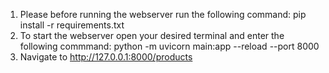 1. Please before running the webserver run the following command: pip install -r requirements.txt
2. To start the webserver open your desired terminal and enter the following commmand: python -m uvicorn main:app --reload --port 8000
3. Navigate to http://127.0.0.1:8000/products


